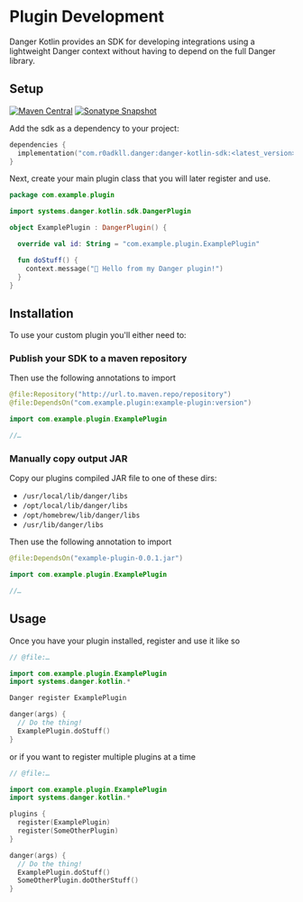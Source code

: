 # Plugin Development

Danger Kotlin provides an SDK for developing integrations using a lightweight Danger context without having to depend
on the full Danger library.

## Setup

[![Maven Central](https://img.shields.io/maven-central/v/com.r0adkll.danger/danger-kotlin-sdk.svg)](https://search.maven.org/search?q=g:com.r0adkll.danger)
[![Sonatype Snapshot](https://img.shields.io/nexus/s/https/oss.sonatype.org/com.r0adkll.danger/danger-kotlin-sdk.svg)](https://oss.sonatype.org/content/repositories/snapshots/com/r0adkll/danger/)

Add the sdk as a dependency to your project:

```kotlin
dependencies {
  implementation("com.r0adkll.danger:danger-kotlin-sdk:<latest_version>")
}
```

Next, create your main plugin class that you will later register and use.

```kotlin
package com.example.plugin

import systems.danger.kotlin.sdk.DangerPlugin

object ExamplePlugin : DangerPlugin() {

  override val id: String = "com.example.plugin.ExamplePlugin"

  fun doStuff() {
    context.message("👋 Hello from my Danger plugin!")
  }
}
```

## Installation

To use your custom plugin you'll either need to:

### Publish your SDK to a maven repository

Then use the following annotations to import

```kotlin
@file:Repository("http://url.to.maven.repo/repository")
@file:DependsOn("com.example.plugin:example-plugin:version")

import com.example.plugin.ExamplePlugin

//…
```

### Manually copy output JAR

Copy our plugins compiled JAR file to one of these dirs:

* `/usr/local/lib/danger/libs`
* `/opt/local/lib/danger/libs`
* `/opt/homebrew/lib/danger/libs`
* `/usr/lib/danger/libs`

Then use the following annotation to import

```kotlin
@file:DependsOn("example-plugin-0.0.1.jar")

import com.example.plugin.ExamplePlugin

//…
```

## Usage

Once you have your plugin installed, register and use it like so

```kotlin
// @file:…

import com.example.plugin.ExamplePlugin
import systems.danger.kotlin.*

Danger register ExamplePlugin

danger(args) {
  // Do the thing!
  ExamplePlugin.doStuff()
}
```

or if you want to register multiple plugins at a time

```kotlin
// @file:…

import com.example.plugin.ExamplePlugin
import systems.danger.kotlin.*

plugins {
  register(ExamplePlugin)
  register(SomeOtherPlugin)
}

danger(args) {
  // Do the thing!
  ExamplePlugin.doStuff()
  SomeOtherPlugin.doOtherStuff()
}
```
